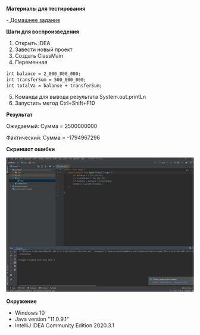 **Материалы для тестирования** 

-[ Домашнее задание](https://github.com/netology-code/javaqa-homeworks/tree/master/programming)

**Шаги для воспроизведения**

1. Открыть IDEA
2. Завести новый проект
3. Создать ClassMain
4. Переменная 

<pre><code>int balance = 2_000_000_000;
int transferSum = 500_000_000;
int totalVa = balanse + transferSum;</code></pre>

5. Команда для вывода результата System.out.printLn
6. Запустить метод Ctrl+Shift+F10

**Результат**

Ожидаемый:
Сумма = 2500000000

Фактический:
Сумма = -1794967296

**Cкриншот ошибки**

![Скриншот](https://github.com/MashaOsipova/Java1.2.1/blob/4d09647dd03694a96e568478d296e16d82f5bde7/%D0%A1%D0%BD%D0%B8%D0%BC%D0%BE%D0%BA%20%D1%8D%D0%BA%D1%80%D0%B0%D0%BD%D0%B0.png)

**Окружение**

- Windows 10 
- Java version "11.0.9.1" 
- IntelliJ IDEA Community Edition 2020.3.1
